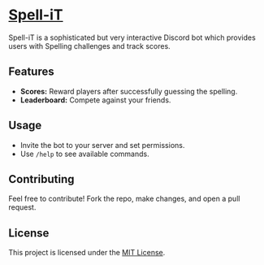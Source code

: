 # [Spell-iT](https://discord.com/api/oauth2/authorize?client_id=1159883355433746503&permissions=2147941440&scope=bot)

Spell-iT is a sophisticated but very interactive Discord bot which provides users with Spelling challenges and track scores.

## Features

- **Scores:** Reward players after successfully guessing the spelling.
- **Leaderboard:** Compete against your friends.

## Usage

- Invite the bot to your server and set permissions.
- Use `/help` to see available commands.

## Contributing

Feel free to contribute! Fork the repo, make changes, and open a pull request.

## License

This project is licensed under the [MIT License](/LICENSE).
